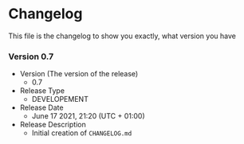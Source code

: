 # Changelog

This file is the changelog to show you exactly, what version you have

### Version 0.7

- Version (The version of the release) 
    - 0.7
- Release Type
    - DEVELOPEMENT
- Release Date
    - June 17 2021, 21:20 (UTC + 01:00)
- Release Description
    - Initial creation of `CHANGELOG.md`